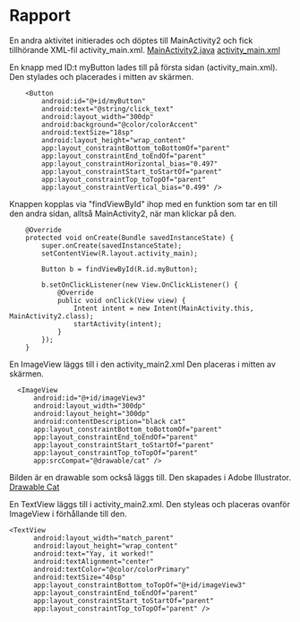 
# Rapport

En andra aktivitet initierades och döptes till MainActivity2 och fick tillhörande XML-fil activity_main.xml.
[MainActivity2.java](app/src/main/java/com/example/screens/MainActivity2.java)
[activity_main.xml](app/src/main/res/layout/activity_main2.xml)

En knapp med ID:t myButton lades till på första sidan (activity_main.xml).
Den stylades och placerades i mitten av skärmen.
```
    <Button
        android:id="@+id/myButton"
        android:text="@string/click_text"
        android:layout_width="300dp"
        android:background="@color/colorAccent"
        android:textSize="18sp"
        android:layout_height="wrap_content"
        app:layout_constraintBottom_toBottomOf="parent"
        app:layout_constraintEnd_toEndOf="parent"
        app:layout_constraintHorizontal_bias="0.497"
        app:layout_constraintStart_toStartOf="parent"
        app:layout_constraintTop_toTopOf="parent"
        app:layout_constraintVertical_bias="0.499" />
```

Knappen kopplas via "findViewById" ihop med en funktion som tar en till den andra sidan, alltså MainActivity2, när man klickar på den.
```
    @Override
    protected void onCreate(Bundle savedInstanceState) {
        super.onCreate(savedInstanceState);
        setContentView(R.layout.activity_main);

        Button b = findViewById(R.id.myButton);

        b.setOnClickListener(new View.OnClickListener() {
            @Override
            public void onClick(View view) {
                Intent intent = new Intent(MainActivity.this, MainActivity2.class);
                startActivity(intent);
            }
        });
    }
```
En ImageView läggs till i den activity_main2.xml
Den placeras i mitten av skärmen.
```
  <ImageView
      android:id="@+id/imageView3"
      android:layout_width="300dp"
      android:layout_height="300dp"
      android:contentDescription="black cat"
      app:layout_constraintBottom_toBottomOf="parent"
      app:layout_constraintEnd_toEndOf="parent"
      app:layout_constraintStart_toStartOf="parent"
      app:layout_constraintTop_toTopOf="parent"
      app:srcCompat="@drawable/cat" />
```
Bilden är en drawable som också läggs till. Den skapades i Adobe Illustrator.
[Drawable Cat](app/src/main/res/drawable/cat.png)

En TextView läggs till i activity_main2.xml.
Den styleas och placeras ovanför ImageView i förhållande till den.
```
<TextView
      android:layout_width="match_parent"
      android:layout_height="wrap_content"
      android:text="Yay, it worked!"
      android:textAlignment="center"
      android:textColor="@color/colorPrimary"
      android:textSize="40sp"
      app:layout_constraintBottom_toTopOf="@+id/imageView3"
      app:layout_constraintEnd_toEndOf="parent"
      app:layout_constraintStart_toStartOf="parent"
      app:layout_constraintTop_toTopOf="parent" />
```

